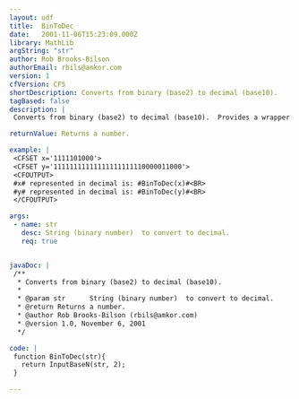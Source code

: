 ```yaml
---
layout: udf
title:  BinToDec
date:   2001-11-06T15:23:09.000Z
library: MathLib
argString: "str"
author: Rob Brooks-Bilson
authorEmail: rbils@amkor.com
version: 1
cfVersion: CF5
shortDescription: Converts from binary (base2) to decimal (base10).
tagBased: false
description: |
 Converts from binary (base2) to decimal (base10).  Provides a wrapper around the BIF InputBaseN.  Converts both positive and negative numbers.

returnValue: Returns a number.

example: |
 <CFSET x='1111101000'>
 <CFSET y='11111111111111111111110000011000'>
 <CFOUTPUT>
 #x# represented in decimal is: #BinToDec(x)#<BR>
 #y# represented in decimal is: #BinToDec(y)#<BR>
 </CFOUTPUT>

args:
 - name: str
   desc: String (binary number)  to convert to decimal.
   req: true


javaDoc: |
 /**
  * Converts from binary (base2) to decimal (base10).
  * 
  * @param str      String (binary number)  to convert to decimal. 
  * @return Returns a number. 
  * @author Rob Brooks-Bilson (rbils@amkor.com) 
  * @version 1.0, November 6, 2001 
  */

code: |
 function BinToDec(str){
   return InputBaseN(str, 2);
 }

---
```



